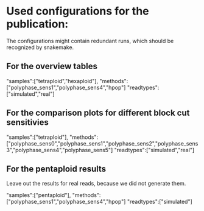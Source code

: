 # Used configurations for the publication:

The configurations might contain redundant runs, which should be recognized by snakemake.

## For the overview tables

"samples":["tetraploid","hexaploid"],
"methods":["polyphase_sens1","polyphase_sens4","hpop"]
"readtypes":["simulated","real"]

## For the comparison plots for different block cut sensitivies

"samples":["tetraploid"],
"methods":["polyphase_sens0","polyphase_sens1","polyphase_sens2","polyphase_sens3","polyphase_sens4","polyphase_sens5"]
"readtypes":["simulated","real"]

## For the pentaploid results

Leave out the results for real reads, because we did not generate them.

"samples":["pentaploid"],
"methods":["polyphase_sens1","polyphase_sens4","hpop"]
"readtypes":["simulated"]